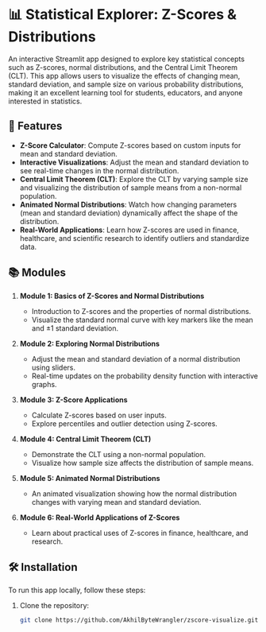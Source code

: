 # 📊 Statistical Explorer: Z-Scores & Distributions

An interactive Streamlit app designed to explore key statistical concepts such as Z-scores, normal distributions, and the Central Limit Theorem (CLT). This app allows users to visualize the effects of changing mean, standard deviation, and sample size on various probability distributions, making it an excellent learning tool for students, educators, and anyone interested in statistics.

## 🚀 Features

- **Z-Score Calculator**: Compute Z-scores based on custom inputs for mean and standard deviation.
- **Interactive Visualizations**: Adjust the mean and standard deviation to see real-time changes in the normal distribution.
- **Central Limit Theorem (CLT)**: Explore the CLT by varying sample size and visualizing the distribution of sample means from a non-normal population.
- **Animated Normal Distributions**: Watch how changing parameters (mean and standard deviation) dynamically affect the shape of the distribution.
- **Real-World Applications**: Learn how Z-scores are used in finance, healthcare, and scientific research to identify outliers and standardize data.

## 📚 Modules

1. **Module 1: Basics of Z-Scores and Normal Distributions**
   - Introduction to Z-scores and the properties of normal distributions.
   - Visualize the standard normal curve with key markers like the mean and ±1 standard deviation.

2. **Module 2: Exploring Normal Distributions**
   - Adjust the mean and standard deviation of a normal distribution using sliders.
   - Real-time updates on the probability density function with interactive graphs.

3. **Module 3: Z-Score Applications**
   - Calculate Z-scores based on user inputs.
   - Explore percentiles and outlier detection using Z-scores.

4. **Module 4: Central Limit Theorem (CLT)**
   - Demonstrate the CLT using a non-normal population.
   - Visualize how sample size affects the distribution of sample means.

5. **Module 5: Animated Normal Distributions**
   - An animated visualization showing how the normal distribution changes with varying mean and standard deviation.

6. **Module 6: Real-World Applications of Z-Scores**
   - Learn about practical uses of Z-scores in finance, healthcare, and research.

## 🛠️ Installation

To run this app locally, follow these steps:

1. Clone the repository:

   ```bash
   git clone https://github.com/AkhilByteWrangler/zscore-visualize.git
   ```
